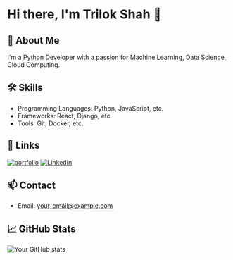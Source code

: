 # Hi there, I'm Trilok Shah 👋

## 🚀 About Me
I'm a Python Developer with a passion for Machine Learning, Data Science, Cloud Computing.

## 🛠 Skills
- Programming Languages: Python, JavaScript, etc.
- Frameworks: React, Django, etc.
- Tools: Git, Docker, etc.

## 🔗 Links
[![portfolio](https://img.shields.io/badge/my_portfolio-000?style=for-the-badge&logo=ko-fi&logoColor=white)](https://your-portfolio-link.com)
[![LinkedIn](https://img.shields.io/badge/linkedin-0A66C2?style=for-the-badge&logo=linkedin&logoColor=white)](https://linkedin.com/in/trilok-shah)

## 📫 Contact
- Email: [your-email@example.com](mailto:shahtrilok101@gmail.com)

## 📈 GitHub Stats
![Your GitHub stats](https://github-readme-stats.vercel.app/api?username=your-username&show_icons=true&theme=radical)
